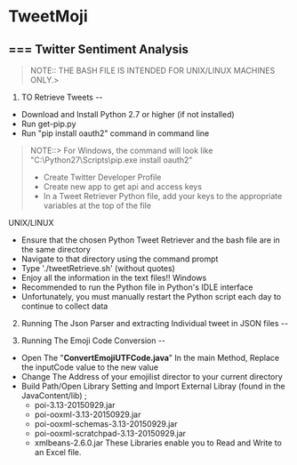 # TweetMoji
===
Twitter Sentiment Analysis
--
>NOTE:: THE BASH FILE IS INTENDED FOR UNIX/LINUX MACHINES ONLY.>
1. TO Retrieve Tweets
--
- Download and Install Python 2.7 or higher (if not installed)
- Run get-pip.py
- Run "pip install oauth2" command in command line
>NOTE::>
>	For Windows, the command will look like "C:\Python27\Scripts\pip.exe install oauth2"
>- Create Twitter Developer Profile
>- Create new app to get api and access keys
>- In a Tweet Retriever Python file, add your keys to the appropriate variables at the top of the file

UNIX/LINUX
- Ensure that the chosen Python Tweet Retriever and the bash file are in the same directory
- Navigate to that directory using the command prompt
- Type './tweetRetrieve.sh' (without quotes)
- Enjoy all the information in the text files!!
Windows
- Recommended to run the Python file in Python's IDLE interface
- Unfortunately, you must manually restart the Python script each day to continue to collect data

2. Running The Json Parser and extracting Individual tweet in JSON files 
--

3. Running The Emoji Code Conversion
--
- Open The "<b>ConvertEmojiUTFCode.java</b>" In the main Method, Replace the inputCode value to the new value
- Change The Address of your emojilist director to your current directory
- Build Path/Open Library Setting and Import External Libray (found in the JavaContent/lib) ;
	- poi-3.13-20150929.jar
	- poi-ooxml-3.13-20150929.jar
	- poi-ooxml-schemas-3.13-20150929.jar
	- poi-ooxml-scratchpad-3.13-20150929.jar
	- xmlbeans-2.6.0.jar
	These Libraries enable you to Read and Write to an Excel file.
